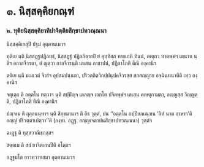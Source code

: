 <h1>๓. นิสฺสคฺคิยกณฺฑํ</h1>
<h3>๒. ทุติยนิสฺสคฺคิยาทิปาจิตฺติยสิกฺขาปทวณฺณนา</h3>
<p> นิสฺสคฺคิเยสุปิ   ปฐมํ อุตฺตานเมวฯ</p>


<p> ทุติเย นฺติ นิสฺสฎฺฐปฎิลทฺธํ, นิสฺสฎฺฐํ ปฎิลภิตฺวาปิ ยํ อุทฺทิสฺส ทายเกหิ ทินฺนํ, ตเตฺถว ทาตพฺพํฯ เตนาห นฺติฯ อกาลจีวรตา, ตํ ญตฺวา กาลจีวรนฺติ เลเสน ภาชาปนํ, ปฎิลาโภติ ตีณิ องฺคานิฯ</p>


<p> ตติเย นฺติ มเมเวตํ จีวรํฯ อุปสมฺปนฺนตา, ปริวตฺติตวิกปฺปนุปคจีวรสฺส สกสญฺญาย อจฺฉินฺทนาทีติ เทฺว องฺคานิฯ</p>


<p> จตุเตฺถ ติ อตฺตโน ทตฺวาฯ นฺติ สปฺปิญฺจ เตลญฺจ เอกโต ปจิตพฺพํฯ เลเสน คเหตุกามตา, อญฺญสฺส วิญฺญตฺติ, ปฎิลาโภติ ตีณิ องฺคานิฯ</p>


<p> ปญฺจเม ติ ถุลฺลนนฺทาฯ นฺติ สิกฺขมานาฯ ติ อิธ วุตฺตํ,  ปน ‘‘อตฺตโน กปฺปิยภเณฺฑน ‘อิทํ นาม อาหรา’ติ อญฺญํ ปริวตฺตาเปตฺวา’’ติ (กงฺขา. อฎฺฐ. อญฺญเจตาปนสิกฺขาปทวณฺณนา) วุตฺตํฯ</p>


<p> ฉเฎฺฐ ติ ทุสฺสวาณิชกสฺสฯ</p>


<p> สตฺตเม  ติ สยํ ยาจิตเกนปีติ อโตฺถฯ</p>


<p> อฎฺฐมโต ยาวทฺวาทสมา อุตฺตานเมวฯ</p>

</p>





